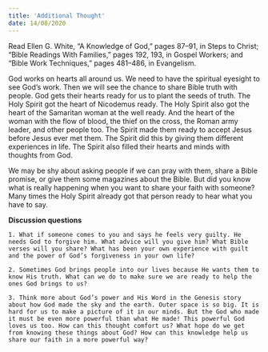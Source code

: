 ```yaml
---
title: 'Additional Thought'
date: 14/08/2020
---
```


Read Ellen G. White, “A Knowledge of God,” pages 87–91, in Steps to Christ; “Bible Readings With Families,” pages 192, 193, in Gospel Workers; and “Bible Work Techniques,” pages 481–486, in Evangelism.

God works on hearts all around us. We need to have the spiritual eyesight to see God’s work. Then we will see the chance to share Bible truth with people. God gets their hearts ready for us to plant the seeds of truth. The Holy Spirit got the heart of Nicodemus ready. The Holy Spirit also got the heart of the Samaritan woman at the well ready. And the heart of the woman with the flow of blood, the thief on the cross, the Roman army leader, and other people too. The Spirit made them ready to accept Jesus before Jesus ever met them. The Spirit did this by giving them different experiences in life. The Spirit also filled their hearts and minds with thoughts from God.

We may be shy about asking people if we can pray with them, share a Bible promise, or give them some magazines about the Bible. But did you know what is really happening when you want to share your faith with someone? Many times the Holy Spirit already got that person ready to hear what you have to say.

**Discussion questions**

`1. What if someone comes to you and says he feels very guilty. He needs God to forgive him. What advice will you give him? What Bible verses will you share? What has been your own experience with guilt and the power of God’s forgiveness in your own life?`

`2. Sometimes God brings people into our lives because He wants them to know His truth. What can we do to make sure we are ready to help the ones God brings to us?`

`3. Think more about God’s power and His Word in the Genesis story about how God made the sky and the earth. Outer space is so big. It is hard for us to make a picture of it in our minds. But the God who made it must be even more powerful than what He made! This powerful God loves us too. How can this thought comfort us? What hope do we get from knowing these things about God? How can this knowledge help us share our faith in a more powerful way?`
